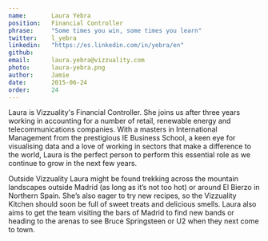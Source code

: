 ```yaml
---
name:       Laura Yebra
position:   Financial Controller
phrase:     "Some times you win, some times you learn"
twitter:    l_yebra
linkedin:   "https://es.linkedin.com/in/yebra/en"
github:		
email:      laura.yebra@vizzuality.com
photo:      laura-yebra.png
author:     Jamie
date:       2015-06-24
order:      24
---
```


Laura is Vizzuality's Financial Controller. She joins us after three years working in accounting for a number of retail, renewable energy and telecommunications companies. With a masters in International Management from the prestigious IE Business School, a keen eye for visualising data and a love of working in sectors that make a difference to the world, Laura is the perfect person to perform this essential role as we continue to grow in the next few years. 

Outside Vizzuality Laura might be found trekking across the mountain landscapes outside Madrid (as long as it’s not too hot) or around El Bierzo in Northern Spain. She’s also eager to try new recipes, so the Vizzuality Kitchen should soon be full of sweet treats and delicious smells. Laura also aims to get the team visiting the bars of Madrid to find new bands or heading to the arenas to see Bruce Springsteen or U2 when they next come to town. 
